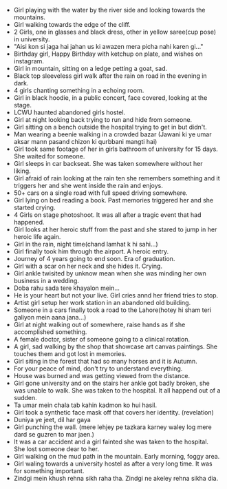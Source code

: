 - Girl playing with the water by the river side and looking towards the mountains.
- Girl walking towards the edge of the cliff.
- 2 Girls, one in glasses and black dress, other in yellow saree(cup pose) in university.
- "Aisi kon si jaga hai jahan us ki awazen mera picha nahi karen gi..."
- Birthday girl, Happy Birthday with ketchup on plate, and wishes on instagram.
- Girl in mountain, sitting on a ledge petting a goat, sad.
- Black top sleeveless girl walk after the rain on road in the evening in dark.
- 4 girls chanting something in a echoing room.
- Girl in black hoodie, in a public concert, face covered, looking at the stage. 
- LCWU haunted abandoned girls hostel.
- Girl at night looking back trying to run and hide from someone.
- Girl sitting on a bench outside the hospital trying to get in but didn't.
- Man wearing a beenie walking in a crowded bazar (Jawani ki ye umar aksar mann pasand chizon ki qurbbani mangti hai)
- Girl took same footage of her in girls bathroom of university for 15 days. She waited for someone.
- Girl sleeps in car backseat. She was taken somewhere without her liking.
- Girl afraid of rain looking at the rain ten she remembers something and it triggers her and she went inside the rain and enjoys.
- 50+ cars on a single road with full speed driving somewhere.
- Girl lying on bed reading a book. Past memories triggered her and she started crying.
- 4 Girls on stage photoshoot. It was all after a tragic event that had happened.
- Girl looks at her heroic stuff from the past and she stared to jump in her heroic life again.
- Girl in the rain, night time(chand lamhat k hi sahi...)
- Girl finally took him through the airport. A heroic entry.
- Journey of 4 years going to end soon. Era of graduation.
- Girl with a scar on her neck and she hides it. Crying.
- Girl ankle twisited by unknow mean when she was minding her own business in a wedding.
- Doba rahu sada tere khayalon mein...
- He is your heart but not your live. Girl cries annd her friend tries to stop.
- Artist girl setup her work station in an abandoned old building.
- Someone in a cars finally took a road to the Lahore(hotey hi sham teri galiyon mein aana jana...)
- Girl at night walking out of somewhere, raise hands as if she accomplished something.
- A female doctor, sister of someone going to a clinical rotation.
- A girl, sad walking by the shop that showcase art canvas paintings. She touches them and got lost in memories.
- Girl siting in the forest that had so many horses and it is Autumn.
- For your peace of mind, don't try to understand everything.
- House was burned and was getting viewed from the distance.
- Girl gone university and on the stairs her ankle got badly broken, she was unable to walk. She was taken to the hospital. It all happend out of a sudden.
- Ta umar mein chala tab kahin kadmon ko hui hasil.
- Girl took a synthetic face mask off that covers her identity. (revelation)
- Duniya ye jeet, dil har gaya
- Girl punching the wall. (mere lehjey pe tazkara karney waley log mere dard se guzren to mar jaen.)
- It was a car accident and a girl fainted she was taken to the hospital. She lost someone dear to her. 
- Girl walking on the mud path in the mountain. Early morning, foggy area.
- Girl waling towards a university hostel as after a very long time. It was for something important.
- Zindgi mein khush rehna sikh raha tha. Zindgi ne akeley rehna sikha dia.